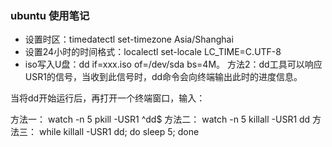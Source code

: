 ### ubuntu 使用笔记
- 设置时区：timedatectl set-timezone Asia/Shanghai
- 设置24小时的时间格式：localectl set-locale LC_TIME=C.UTF-8
- iso写入U盘：dd if=xxx.iso of=/dev/sda bs=4M。
方法2：dd工具可以响应USR1的信号，当收到此信号时，dd命令会向终端输出此时的进度信息。

当将dd开始运行后，再打开一个终端窗口，输入：

方法一：
watch -n 5 pkill -USR1 ^dd$
方法二：
watch -n 5 killall -USR1 dd
方法三：
while killall -USR1 dd; do sleep 5; done